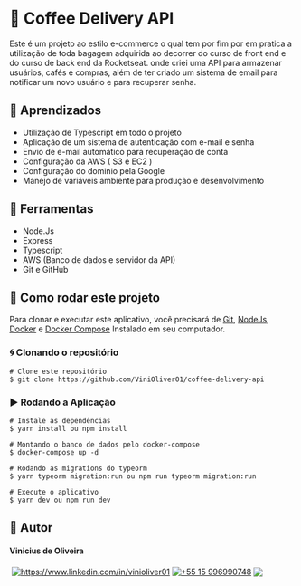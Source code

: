 # 🚀 Coffee Delivery API

Este é um projeto ao estilo e-commerce o qual tem por fim por em pratica a utilização de toda bagagem adquirida ao decorrer do curso de front end e do curso de back end da Rocketseat. onde criei uma API para armazenar usuários, cafés e compras, além de ter criado um sistema de email para notificar um novo usuário e para recuperar senha.

## 📒 Aprendizados

- Utilização de Typescript em todo o projeto
- Aplicação de um sistema de autenticação com e-mail e senha
- Envio de e-mail automático para recuperação de conta
- Configuração da AWS ( S3 e EC2 )
- Configuração do dominio pela Google 
- Manejo de variáveis ambiente para produção e desenvolvimento

## 🔨 Ferramentas

- Node.Js
- Express
- Typescript
- AWS (Banco de dados e servidor da API)
- Git e GitHub

## 📁 Como rodar este projeto

Para clonar e executar este aplicativo, você precisará de [Git](https://git-scm.com), [NodeJs](https://nodejs.org/en/), [Docker](https://www.docker.com) e [Docker Compose](https://docs.docker.com/compose/install/)  Instalado em seu computador.

### 🌀 Clonando o repositório
```
# Clone este repositório
$ git clone https://github.com/ViniOliver01/coffee-delivery-api
```
### ▶️ Rodando a Aplicação

```
# Instale as dependências
$ yarn install ou npm install

# Montando o banco de dados pelo docker-compose
$ docker-compose up -d

# Rodando as migrations do typeorm
$ yarn typeorm migration:run ou npm run typeorm migration:run

# Execute o aplicativo
$ yarn dev ou npm run dev
```
## 🧑 Autor

<h4>Vinicius de Oliveira</h4>
  <a href="mailto:vinioliver.dev@gmail.com?" target="blank"><img align="center" src="https://img.shields.io/badge/Gmail-D14836?style=for-the-badge&logo=gmail&logoColor=white" alt=""/></a>
    <a href="https://www.linkedin.com/in/vinioliver01" target="blank"><img align="center" src="https://img.shields.io/badge/LinkedIn-0077B5?style=for-the-badge&logo=linkedin&logoColor=white" alt="https://www.linkedin.com/in/vinioliver01"/></a>
    <a href="https://wa.me/5515996990748" target="blank"><img align="center" src="https://img.shields.io/badge/WhatsApp-25D366?style=for-the-badge&logo=whatsapp&logoColor=white" alt="+55 15 996990748"/></a>
    <a href="https://github.com/ViniOliver01" target="_blank"><img align="center" src="https://img.shields.io/badge/github.io-gray?style=for-the-badge&logo=github&logoColor=white" ></a>

